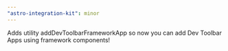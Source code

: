 ```yaml
---
"astro-integration-kit": minor
---
```


Adds utility addDevToolbarFrameworkApp so now you can add Dev Toolbar Apps using framework components!

